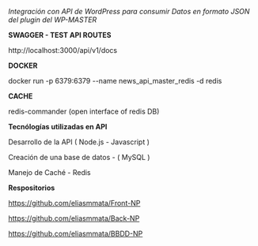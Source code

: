 *Integración con API de WordPress para consumir Datos en formato JSON del plugin del WP-MASTER*

**SWAGGER - TEST API ROUTES**

http://localhost:3000/api/v1/docs

**DOCKER**

docker run -p 6379:6379 --name news_api_master_redis -d redis

**CACHE**

redis-commander (open interface of redis DB)


**Tecnólogías utilizadas en API**

Desarrollo de la API ( Node.js - Javascript )

Creación de una base de datos  - ( MySQL )

Manejo de Caché - Redis


**Respositorios**

https://github.com/eliasmmata/Front-NP

https://github.com/eliasmmata/Back-NP

https://github.com/eliasmmata/BBDD-NP
